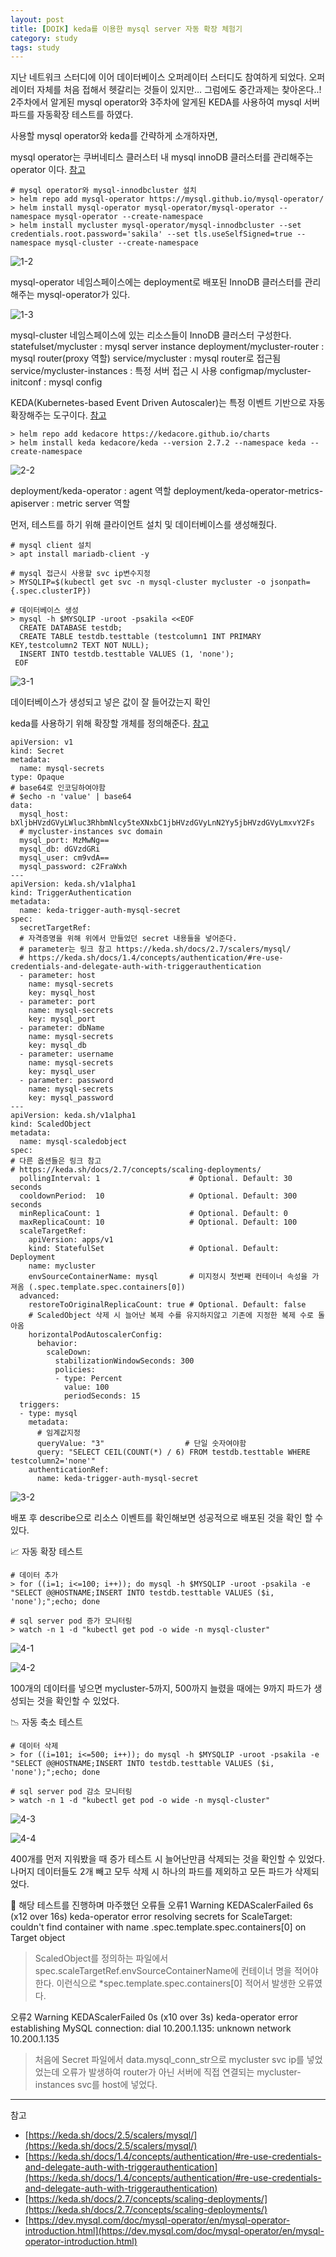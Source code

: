 ```yaml
---
layout: post
title: [DOIK] keda를 이용한 mysql server 자동 확장 체험기
category: study
tags: study
---
```


지난 네트워크 스터디에 이어 데이터베이스 오퍼레이터 스터디도 참여하게 되었다. 오퍼레이터 자체를 처음 접해서 헷갈리는 것들이 있지만… 그럼에도 중간과제는 찾아온다..! 2주차에서 알게된 mysql operator와 3주차에 알게된 KEDA를 사용하여 mysql 서버 파드를 자동확장 테스트를 하였다.

사용할 mysql operator와 keda를 간략하게 소개하자면,


mysql operator는 쿠버네티스 클러스터 내 mysql innoDB 클러스터를 관리해주는 operator 이다. [참고](https://dev.mysql.com/doc/mysql-operator/en/mysql-operator-introduction.html)

```
# mysql operator와 mysql-innodbcluster 설치
> helm repo add mysql-operator https://mysql.github.io/mysql-operator/
> helm install mysql-operator mysql-operator/mysql-operator --namespace mysql-operator --create-namespace
> helm install mycluster mysql-operator/mysql-innodbcluster --set credentials.root.password='sakila' --set tls.useSelfSigned=true --namespace mysql-cluster --create-namespace
```

![1-2](/assets/img/doik1/1-2.png)

mysql-operator 네임스페이스에는 deployment로 배포된 InnoDB 클러스터를 관리해주는 mysql-operator가 있다.


![1-3](/assets/img/doik1/1-3.png)

mysql-cluster 네임스페이스에 있는 리소스들이 InnoDB 클러스터 구성한다.
statefulset/mycluster : mysql server instance
deployment/mycluster-router : mysql router(proxy 역할)
service/mycluster : mysql router로 접근됨
service/mycluster-instances : 특정 서버 접근 시 사용
configmap/mycluster-initconf : mysql config



KEDA(Kubernetes-based Event Driven Autoscaler)는 특정 이벤트 기반으로 자동 확장해주는 도구이다. [참고](https://keda.sh/docs/2.7/concepts/)

```
> helm repo add kedacore https://kedacore.github.io/charts
> helm install keda kedacore/keda --version 2.7.2 --namespace keda --create-namespace
```

![2-2](/assets/img/doik1/2-2.png)

deployment/keda-operator : agent 역할
deployment/keda-operator-metrics-apiserver : metric server 역할



먼저, 테스트를 하기 위해 클라이언트 설치 및 데이터베이스를 생성해줬다.

```
# mysql client 설치
> apt install mariadb-client -y

# mysql 접근시 사용할 svc ip변수지정
> MYSQLIP=$(kubectl get svc -n mysql-cluster mycluster -o jsonpath={.spec.clusterIP})

# 데이터베이스 생성
> mysql -h $MYSQLIP -uroot -psakila <<EOF
  CREATE DATABASE testdb;
  CREATE TABLE testdb.testtable (testcolumn1 INT PRIMARY KEY,testcolumn2 TEXT NOT NULL);
  INSERT INTO testdb.testtable VALUES (1, 'none');
 EOF
```

![3-1](/assets/img/doik1/3-1.png)

데이터베이스가 생성되고 넣은 값이 잘 들어갔는지 확인


keda를 사용하기 위해 확장할 개체를 정의해준다. [참고](https://keda.sh/docs/2.7/scalers/mysql/)

```
apiVersion: v1
kind: Secret
metadata:
  name: mysql-secrets
type: Opaque
# base64로 인코딩하여야함
# $echo -n 'value' | base64
data:
  mysql_host: bXljbHVzdGVyLWluc3RhbmNlcy5teXNxbC1jbHVzdGVyLnN2Yy5jbHVzdGVyLmxvY2Fs
  # mycluster-instances svc domain
  mysql_port: MzMwNg==
  mysql_db: dGVzdGRi
  mysql_user: cm9vdA==
  mysql_password: c2FraWxh
---
apiVersion: keda.sh/v1alpha1
kind: TriggerAuthentication
metadata:
  name: keda-trigger-auth-mysql-secret
spec:
  secretTargetRef:
  # 자격증명을 위해 위에서 만들었던 secret 내용들을 넣어준다.
  # parameter는 링크 참고 https://keda.sh/docs/2.7/scalers/mysql/
  # https://keda.sh/docs/1.4/concepts/authentication/#re-use-credentials-and-delegate-auth-with-triggerauthentication
  - parameter: host
    name: mysql-secrets
    key: mysql_host
  - parameter: port
    name: mysql-secrets
    key: mysql_port
  - parameter: dbName
    name: mysql-secrets
    key: mysql_db
  - parameter: username
    name: mysql-secrets
    key: mysql_user
  - parameter: password
    name: mysql-secrets
    key: mysql_password
---
apiVersion: keda.sh/v1alpha1
kind: ScaledObject
metadata:
  name: mysql-scaledobject
spec:
# 다른 옵션들은 링크 참고
# https://keda.sh/docs/2.7/concepts/scaling-deployments/
  pollingInterval: 1                    # Optional. Default: 30 seconds
  cooldownPeriod:  10                   # Optional. Default: 300 seconds
  minReplicaCount: 1                    # Optional. Default: 0
  maxReplicaCount: 10                   # Optional. Default: 100
  scaleTargetRef:
    apiVersion: apps/v1   
    kind: StatefulSet                   # Optional. Default: Deployment
    name: mycluster 
    envSourceContainerName: mysql       # 미지정시 첫번째 컨테이너 속성을 가져옴 (.spec.template.spec.containers[0])
  advanced:                                         
    restoreToOriginalReplicaCount: true # Optional. Default: false
    # ScaledObject 삭제 시 늘어난 복제 수를 유지하지않고 기존에 지정한 복제 수로 돌아옴    
    horizontalPodAutoscalerConfig:                  
      behavior:                                      
        scaleDown:
          stabilizationWindowSeconds: 300           
          policies:
          - type: Percent
            value: 100
            periodSeconds: 15
  triggers:
  - type: mysql
    metadata:
      # 임계값지정
      queryValue: "3"                  # 단일 숫자여야함
      query: "SELECT CEIL(COUNT(*) / 6) FROM testdb.testtable WHERE testcolumn2='none'"  
    authenticationRef:
      name: keda-trigger-auth-mysql-secret
```

![3-2](/assets/img/doik1/3-2.png)

배포 후 describe으로 리소스 이벤트를 확인해보면 성공적으로 배포된 것을 확인 할 수 있다. 



📈 자동 확장 테스트

```
# 데이터 추가
> for ((i=1; i<=100; i++)); do mysql -h $MYSQLIP -uroot -psakila -e "SELECT @@HOSTNAME;INSERT INTO testdb.testtable VALUES ($i, 'none');";echo; done

# sql server pod 증가 모니터링
> watch -n 1 -d "kubectl get pod -o wide -n mysql-cluster"
```


![4-1](/assets/img/doik1/4-1.png)

![4-2](/assets/img/doik1/4-2.png)

100개의 데이터를 넣으면 mycluster-5까지, 500까지 늘렸을 때에는 9까지 파드가 생성되는 것을 확인할 수 있었다.



📉 자동 축소 테스트

```
# 데이터 삭제
> for ((i=101; i<=500; i++)); do mysql -h $MYSQLIP -uroot -psakila -e "SELECT @@HOSTNAME;INSERT INTO testdb.testtable VALUES ($i, 'none');";echo; done

# sql server pod 감소 모니터링
> watch -n 1 -d "kubectl get pod -o wide -n mysql-cluster"
```

![4-3](/assets/img/doik1/4-3.png)

![4-4](/assets/img/doik1/4-4.png)

400개를 먼저 지워봤을 때 증가 테스트 시 늘어난만큼 삭제되는 것을 확인할 수 있었다. 나머지 데이터들도 2개 빼고 모두 삭제 시 하나의 파드를 제외하고 모든 파드가 삭제되었다.


🚧 해당 테스트를 진행하며 마주했던 오류들
오류1
Warning KEDAScalerFailed 6s (x12 over 16s) keda-operator error resolving secrets for ScaleTarget: couldn't find container with name .spec.template.spec.containers[0] on Target object

> ScaledObject를 정의하는 파일에서 spec.scaleTargetRef.envSourceContainerName에 컨테이너 명을 적어야한다. 이런식으로 *spec.template.spec.containers[0] 적어서 발생한 오류였다.

오류2
Warning KEDAScalerFailed 0s (x10 over 3s) keda-operator error establishing MySQL connection: dial 10.200.1.135: unknown network 10.200.1.135

> 처음에 Secret 파일에서 data.mysql_conn_str으로 mycluster svc ip를 넣었었는데 오류가 발생하여 router가 아닌 서버에 직접 연결되는 mycluster-instances svc를 host에 넣었다.


---
참고
- [https://keda.sh/docs/2.5/scalers/mysql/](https://keda.sh/docs/2.5/scalers/mysql/)
- [https://keda.sh/docs/1.4/concepts/authentication/#re-use-credentials-and-delegate-auth-with-triggerauthentication](https://keda.sh/docs/1.4/concepts/authentication/#re-use-credentials-and-delegate-auth-with-triggerauthentication)
- [https://keda.sh/docs/2.7/concepts/scaling-deployments/](https://keda.sh/docs/2.7/concepts/scaling-deployments/)
- [https://dev.mysql.com/doc/mysql-operator/en/mysql-operator-introduction.html](https://dev.mysql.com/doc/mysql-operator/en/mysql-operator-introduction.html) 








